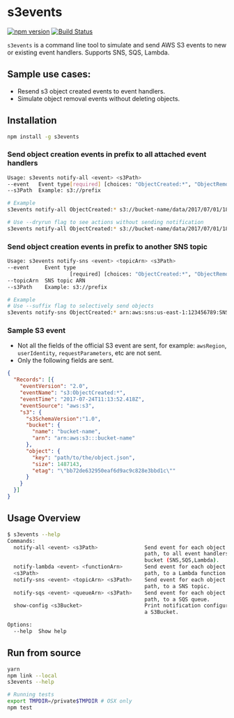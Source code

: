 # s3events
[![npm version](https://badge.fury.io/js/s3events.svg)](https://badge.fury.io/js/s3events)
[![Build Status](https://travis-ci.org/yongfei25/s3events.svg?branch=master)](https://travis-ci.org/yongfei25/s3events)

`s3events` is a command line tool to simulate and send AWS S3 events to new or existing event handlers. Supports SNS, SQS, Lambda.

## Sample use cases:
- Resend s3 object created events to event handlers.
- Simulate object removal events without deleting objects.

## Installation
```bash
npm install -g s3events
```

### Send object creation events in prefix to all attached event handlers
```bash
Usage: s3events notify-all <event> <s3Path>
--event   Event type[required] [choices: "ObjectCreated:*", "ObjectRemoved:*", "ReducedRedundancyLostObject"]
--s3Path  Example: s3://prefix

# Example
s3events notify-all ObjectCreated:* s3://bucket-name/data/2017/07/01/18

# Use --dryrun flag to see actions without sending notification
s3events notify-all ObjectCreated:* s3://bucket-name/data/2017/07/01/18 --dryrun
```

### Send object creation events in prefix to another SNS topic
```bash
Usage: s3events notify-sns <event> <topicArn> <s3Path>
--event     Event type
                    [required] [choices: "ObjectCreated:*", "ObjectRemoved:*", "ReducedRedundancyLostObject"]
--topicArn  SNS topic ARN
--s3Path    Example: s3://prefix

# Example
# Use --suffix flag to selectively send objects
s3events notify-sns ObjectCreated:* arn:aws:sns:us-east-1:123456789:SNSTopicName s3://bucket-name/data/2017/07/01/18 --suffix .gz
```

### Sample S3 event
- Not all the fields of the official S3 event are sent, for example: `awsRegion`, `userIdentity`, `requestParameters`, etc are not sent.
- Only the following fields are sent.
```json
{
  "Records": [{
    "eventVersion": "2.0",
    "eventName": "s3:ObjectCreated:*",
    "eventTime": "2017-07-24T11:13:52.418Z",
    "eventSource": "aws:s3",
    "s3": {
      "s3SchemaVersion":"1.0",
      "bucket": {
        "name": "bucket-name",
        "arn": "arn:aws:s3:::bucket-name"
      },
      "object": {
        "key": "path/to/the/object.json",
        "size": 1487143,
        "etag": "\"bb72de632950eaf6d9ac9c828e3bbd1c\""
      }
    }
  }]
}
```

## Usage Overview
```bash
$ s3events --help
Commands:
  notify-all <event> <s3Path>               Send event for each object in the
                                            path, to all event handlers of the
                                            bucket (SNS,SQS,Lambda).
  notify-lambda <event> <functionArn>       Send event for each object in the
  <s3Path>                                  path, to a Lambda function.
  notify-sns <event> <topicArn> <s3Path>    Send event for each object in the
                                            path, to a SNS topic.
  notify-sqs <event> <queueArn> <s3Path>    Send event for each object in the
                                            path, to a SQS queue.
  show-config <s3Bucket>                    Print notification configurations of
                                            a S3Bucket.

Options:
  --help  Show help                                                    [boolean]

```

## Run from source
```bash
yarn
npm link --local
s3events --help

# Running tests
export TMPDIR=/private$TMPDIR # OSX only
npm test
```
